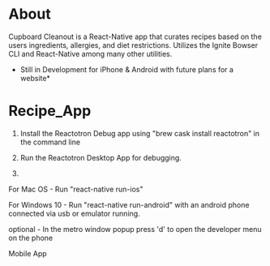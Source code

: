 # About

Cupboard Cleanout is a React-Native app that curates recipes based on the users ingredients, allergies, and diet restrictions.  Utilizes the Ignite Bowser CLI and React-Native among many other utilities. 

* Still in Development for iPhone & Android with future plans for a website*

# Recipe_App

1) Install the Reactotron Debug app using "brew cask install reactotron" in the command line

2) Run the Reactotron Desktop App for debugging.

3)
For Mac OS - Run "react-native run-ios"

For Windows 10 - Run "react-native run-android" with an android phone connected via usb or emulator running.

optional - 
In the metro window popup press 'd' to open the developer menu on the phone 

Mobile App
